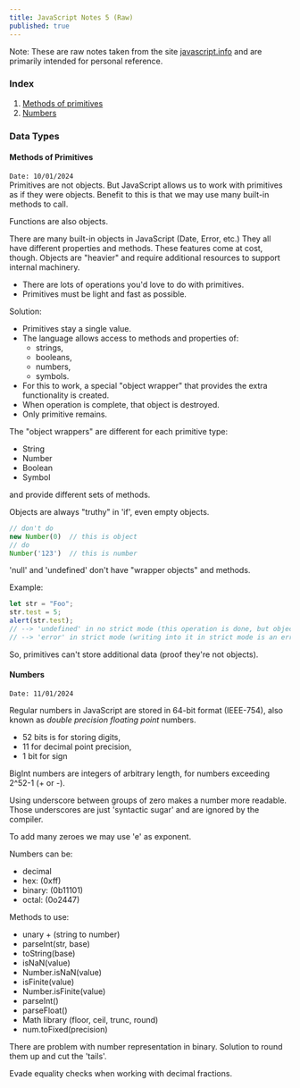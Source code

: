 ```yaml
---
title: JavaScript Notes 5 (Raw)
published: true
---
```

Note: These are raw notes taken from the site [javascript.info](https://javascript.info) and are primarily intended for personal reference.


### Index

1. [Methods of primitives](#methods-of-primitives)
2. [Numbers](#numbers)


### Data Types

#### Methods of Primitives

`Date: 10/01/2024`  
Primitives are not objects. But JavaScript allows us to work with primitives as if they were objects. Benefit to this is that we may use many built-in methods to call.

Functions are also objects.

There are many built-in objects in JavaScript (Date, Error, etc.) They all have different properties and methods. These features come at cost, though. Objects are "heavier" and require additional resources to support internal machinery.

- There are lots of operations you'd love to do with primitives.
- Primitives must be light and fast as possible.

Solution:

- Primitives stay a single value.
- The language allows access to methods and properties of:
  + strings,
  + booleans,
  + numbers,
  + symbols.
- For this to work, a special "object wrapper" that provides the extra functionality is created.
- When operation is complete, that object is destroyed.
- Only primitive remains.

The "object wrappers" are different for each primitive type:

- String
- Number
- Boolean
- Symbol

and provide different sets of methods.

Objects are always "truthy" in 'if', even empty objects.

```js
// don't do
new Number(0)  // this is object
// do
Number('123')  // this is number
```

'null' and 'undefined' don't have "wrapper objects" and methods.

Example:

```js
let str = "Foo";
str.test = 5;
alert(str.test);
// --> 'undefined' in no strict mode (this operation is done, but object disappears)
// --> 'error' in strict mode (writing into it in strict mode is an error)
```

So, primitives can't store additional data (proof they're not objects).


#### Numbers

`Date: 11/01/2024`  

Regular numbers in JavaScript are stored in 64-bit format (IEEE-754), also known as *double precision floating point* numbers.

- 52 bits is for storing digits,
- 11 for decimal point precision,
- 1 bit for sign

BigInt numbers are integers of arbitrary length, for numbers exceeding 2^52-1 (+ or -).

Using underscore between groups of zero makes a number more readable. Those underscores are just 'syntactic sugar' and are ignored by the compiler.

To add many zeroes we may use 'e' as exponent.

Numbers can be:

- decimal
- hex: (0xff)
- binary: (0b11101)
- octal: (0o2447)

Methods to use:

- unary + (string to number)
- parseInt(str, base)
- toString(base)
- isNaN(value)
- Number.isNaN(value)
- isFinite(value)
- Number.isFinite(value)
- parseInt()
- parseFloat()
- Math library (floor, ceil, trunc, round)
- num.toFixed(precision)

There are problem with number representation in binary. Solution to round them up and cut the 'tails'.

Evade equality checks when working with decimal fractions.
